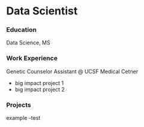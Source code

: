 # Data Scientist

### Education
Data Science, MS

### Work Experience
Genetic Counselor Assistant @ UCSF Medical Cetner
- big impact project 1
- big impact project 2

### Projects
example
-test
